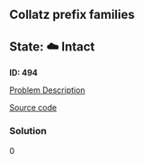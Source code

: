 ## Collatz prefix families

## State: :cloud: **Intact**

**ID: 494**

[Problem Description](https://projecteuler.net/problem=494)

[Source code](main.cpp)

### Solution
0